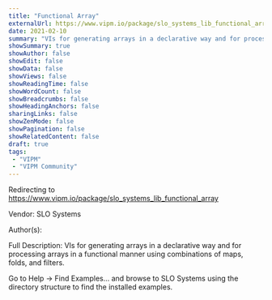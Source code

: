 ```yaml
---
title: "Functional Array"
externalUrl: https://www.vipm.io/package/slo_systems_lib_functional_array
date: 2021-02-10
summary: "VIs for generating arrays in a declarative way and for processing arrays in a functional manner using combinations of maps, folds, and filters."
showSummary: true
showAuthor: false
showEdit: false
showData: false
showViews: false
showReadingTime: false
showWordCount: false
showBreadcrumbs: false
showHeadingAnchors: false
sharingLinks: false
showZenMode: false
showPagination: false
showRelatedContent: false
draft: true
tags:
 - "VIPM"
 - "VIPM Community"
---
```


Redirecting to https://www.vipm.io/package/slo_systems_lib_functional_array

Vendor: SLO Systems

Author(s):  
 
Full Description:
VIs for generating arrays in a declarative way and for processing arrays in a functional manner using combinations of maps, folds, and filters.

Go to Help -> Find Examples... and browse to SLO Systems using the directory structure to find the installed examples.